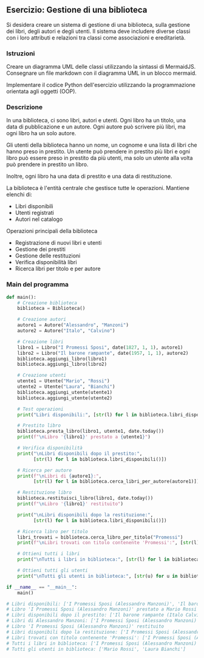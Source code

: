 ## Esercizio: Gestione di una biblioteca

Si desidera creare un sistema di gestione di una biblioteca, sulla gestione dei libri, degli autori e degli utenti. Il sistema deve includere diverse classi con i loro attributi e relazioni tra classi come associazioni e ereditarietà.

### Istruzioni

Creare un diagramma UML delle classi utilizzando la sintassi di MermaidJS. Consegnare un file markdown con il diagramma UML in un blocco mermaid.

Implementare il codice Python dell'esercizio utilizzando la programmazione orientata agli oggetti (OOP).

### Descrizione

In una biblioteca, ci sono libri, autori e utenti. Ogni libro ha un titolo, una data di pubblicazione e un autore. Ogni autore può scrivere più libri, ma ogni libro ha un solo autore.

Gli utenti della biblioteca hanno un nome, un cognome e una lista di libri che hanno preso in prestito. Un utente può prendere in prestito più libri e ogni libro può essere preso in prestito da più utenti, ma solo un utente alla volta può prendere in prestito un libro.

Inoltre, ogni libro ha una data di prestito e una data di restituzione.

La biblioteca è l'entità centrale che gestisce tutte le operazioni. Mantiene elenchi di:

- Libri disponibili
- Utenti registrati
- Autori nel catalogo

Operazioni principali della biblioteca

- Registrazione di nuovi libri e utenti
- Gestione dei prestiti
- Gestione delle restituzioni
- Verifica disponibilità libri
- Ricerca libri per titolo e per autore

### Main del programma

```python
def main():
    # Creazione biblioteca
    biblioteca = Biblioteca()

    # Creazione autori
    autore1 = Autore("Alessandro", "Manzoni")
    autore2 = Autore("Italo", "Calvino")

    # Creazione libri
    libro1 = Libro("I Promessi Sposi", date(1827, 1, 1), autore1)
    libro2 = Libro("Il barone rampante", date(1957, 1, 1), autore2)
    biblioteca.aggiungi_libro(libro1)
    biblioteca.aggiungi_libro(libro2)

    # Creazione utenti
    utente1 = Utente("Mario", "Rossi")
    utente2 = Utente("Laura", "Bianchi")
    biblioteca.aggiungi_utente(utente1)
    biblioteca.aggiungi_utente(utente2)

    # Test operazioni
    print("Libri disponibili:", [str(l) for l in biblioteca.libri_disponibili()])

    # Prestito libro
    biblioteca.presta_libro(libro1, utente1, date.today())
    print(f"\nLibro '{libro1}' prestato a {utente1}")

    # Verifica disponibilità
    print("\nLibri disponibili dopo il prestito:",
          [str(l) for l in biblioteca.libri_disponibili()])

    # Ricerca per autore
    print(f"\nLibri di {autore1}:",
          [str(l) for l in biblioteca.cerca_libri_per_autore(autore1)])

    # Restituzione libro
    biblioteca.restituisci_libro(libro1, date.today())
    print(f"\nLibro '{libro1}' restituito")

    print("\nLibri disponibili dopo la restituzione:",
          [str(l) for l in biblioteca.libri_disponibili()])

    # Ricerca libro per titolo
    libri_trovati = biblioteca.cerca_libro_per_titolo("Promessi")
    print(f"\nLibri trovati con titolo contenente 'Promessi':", [str(l) for l in libri_trovati])

    # Ottieni tutti i libri
    print("\nTutti i libri in biblioteca:", [str(l) for l in biblioteca.ottieni_libri()])

    # Ottieni tutti gli utenti
    print("\nTutti gli utenti in biblioteca:", [str(u) for u in biblioteca.ottieni_utenti()])

if __name__ == "__main__":
    main()

# Libri disponibili: ['I Promessi Sposi (Alessandro Manzoni)', 'Il barone rampante (Italo Calvino)']
# Libro 'I Promessi Sposi (Alessandro Manzoni)' prestato a Mario Rossi
# Libri disponibili dopo il prestito: ['Il barone rampante (Italo Calvino)']
# Libri di Alessandro Manzoni: ['I Promessi Sposi (Alessandro Manzoni)']
# Libro 'I Promessi Sposi (Alessandro Manzoni)' restituito
# Libri disponibili dopo la restituzione: ['I Promessi Sposi (Alessandro Manzoni)', 'Il barone rampante (Italo Calvino)']
# Libri trovati con titolo contenente 'Promessi': ['I Promessi Sposi (Alessandro Manzoni)']
# Tutti i libri in biblioteca: ['I Promessi Sposi (Alessandro Manzoni)', 'Il barone rampante (Italo Calvino)']
# Tutti gli utenti in biblioteca: ['Mario Rossi', 'Laura Bianchi']